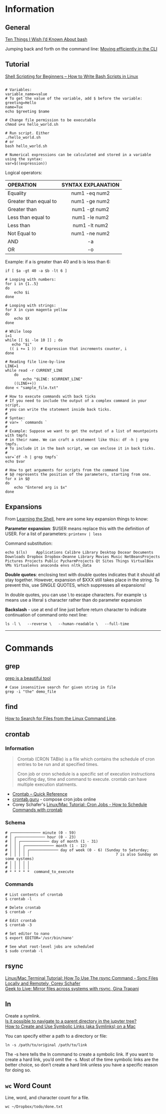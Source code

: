

# Information

## General

[Ten Things I Wish I’d Known About bash](https://zwischenzugs.com/2018/01/06/ten-things-i-wish-id-known-about-bash/)

Jumping back and forth on the command line: [Moving efficiently in the CLI](https://clementc.github.io/blog/2018/01/25/moving_cli/)

## Tutorial

[Shell Scripting for Beginners – How to Write Bash Scripts in Linux](https://www.freecodecamp.org/news/shell-scripting-crash-course-how-to-write-bash-scripts-in-linux/)

```

# Variables:
variable_name=value
# To get the value of the variable, add $ before the variable:
greeting=Hello
name=Tux
echo $greeting $name

# Change file permission to be executable
chmod u+x hello_world.sh

# Run script. Either
./hello_world.sh
# or
bash hello_world.sh

# Numerical expressions can be calculated and stored in a variable using the syntax:
var=$((expression))
```

Logical operators:

OPERATION	|SYNTAX	EXPLANATION |
:----| :---: |
Equality |	num1 -eq num2  |
Greater than equal to	|num1 -ge num2	 | 
Greater than	|num1 -gt num2  |
Less than equal to	|num1 -le num2	  |
Less than	|num1 -lt num2  |
Not Equal to	|num1 -ne num2	 |
AND | -a |
OR | -o |

Example: if a is greater than 40 and b is less than 6:

    if [ $a -gt 40 -a $b -lt 6 ]

```
# Looping with numbers:
for i in {1..5}
do
    echo $i
done

# Looping with strings:
for X in cyan magenta yellow  
do
	echo $X
done

# While loop
i=1
while [[ $i -le 10 ]] ; do
   echo "$i"
  (( i += 1 ))  # Expression that increments counter, i
done

# Reading file line-by-line
LINE=1
while read -r CURRENT_LINE
	do
		echo "$LINE: $CURRENT_LINE"
    ((LINE++))
done < "sample_file.txt"

# How to execute commands with back ticks
# If you need to include the output of a complex command in your script, 
# you can write the statement inside back ticks.
#
# Syntax:
# var= ` commands `
#
# Example: Suppose we want to get the output of a list of mountpoints with tmpfs 
# in their name. We can craft a statement like this: df -h | grep tmpfs.
# To include it in the bash script, we can enclose it in back ticks.
#
var=`df -h | grep tmpfs`
echo $var

# How to get arguments for scripts from the command line
# $@ represents the position of the parameters, starting from one.
for x in $@
do
    echo "Entered arg is $x"
done

```

## Expansions

From [Learning the Shell](http://linuxcommand.org/lc3_lts0080.php), here are some key expansion things to know:

**Parameter expansion**: $USER means replace this with the definition of USER. For a list of parameters: `printenv | less`

Command substitution:

    echo $(ls)    Applications Calibre Library Desktop Docear Documents Downloads Dropbox Dropbox-Deanne Library Movies Music NetBeansProjects Pictures Projects Public PycharmProjects Qt Sites Things VirtualBox VMs Virtualenvs anaconda envs nltk_data

**Double quotes**: enclosing text with double quotes indicates that it should all stay together. However, expansion of $XXX still takes place in the string. To prevent this, use SINGLE QUOTES, which suppresses all expansions!

In double quotes, you can use \ to escape characters. For example `\$` means use a literal `$` character rather than do parameter expansion

**Backslash** - use at end of line just before return character to indicate continuation of command onto next line:

    ls -l \   --reverse \   --human-readable \   --full-time

  
    
---

# Commands

## grep

[grep is a beautiful tool](https://www.eriwen.com/tools/grep-is-a-beautiful-tool/)

    # Case insensitive search for given string in file    
    grep -i "the" demo_file

## find

[How to Search for Files from the Linux Command Line](https://www.freecodecamp.org/news/how-to-search-for-files-from-the-linux-command-line/).

## crontab

### Information


>Crontab (CRON TABle) is a file which contains the schedule of cron entries to be run and at specified times. 
>
>Cron job or cron schedule is a specific set of execution instructions specifing day, time and command to execute. crontab can have multiple execution statments.

- [Crontab – Quick Reference](http://www.adminschoice.com/crontab-quick-reference)
- [crontab.guru](https://crontab.guru) - compose cron jobs online
- Corey Schafer's [Linux/Mac Tutorial: Cron Jobs - How to Schedule Commands with crontab](https://www.youtube.com/watch?v=QZJ1drMQz1A)

### Schema

	# ┌───────────── minute (0 - 59)
    # │ ┌───────────── hour (0 - 23)
    # │ │ ┌───────────── day of month (1 - 31)
    # │ │ │ ┌───────────── month (1 - 12)
    # │ │ │ │ ┌───────────── day of week (0 - 6) (Sunday to Saturday;
    # │ │ │ │ │                                       7 is also Sunday on some systems)
    # │ │ │ │ │
    # │ │ │ │ │
    # * * * * *  command_to_execute


### Commands

	# List contents of crontab
	$ crontab -l
    
    # Delete crontab
	$ crontab -r

    # Edit crontab
	$ crontab -3

	# Set editor to nano
    $ export EDITOR='/usr/bin/nano'
    
    # See what root-level jobs are scheduled
    $ sudo crontab -l
    

## rsync

[Linux/Mac Terminal Tutorial: How To Use The rsync Command - Sync Files Locally and Remotely, Corey Schafer](https://www.youtube.com/watch?v=qE77MbDnljA)  
[Geek to Live: Mirror files across systems with rsync, Gina Trapani](https://lifehacker.com/196122/geek-to-live--mirror-files-across-systems-with-rsync)  

## ln

Create a symlink.  
[Is it possible to navigate to a parent directory in the jupyter tree?](https://stackoverflow.com/questions/38282336/is-it-possible-to-navigate-to-a-parent-directory-in-the-jupyter-tree)  
[How to Create and Use Symbolic Links (aka Symlinks) on a Mac](https://www.howtogeek.com/297721/how-to-create-and-use-symbolic-links-aka-symlinks-on-a-mac/)  

You can specify either a path to a directory or file:

    ln -s /path/to/original /path/to/link
    
The -s here tells the ln command to create a symbolic link. If you want to create a hard link, you’d omit the -s. Most of the time symbolic links are the better choice, so don’t create a hard link unless you have a specific reason for doing so.



## `wc` Word Count

Line, word, and character count for a file.

    wc ~/Dropbox/todo/done.txt